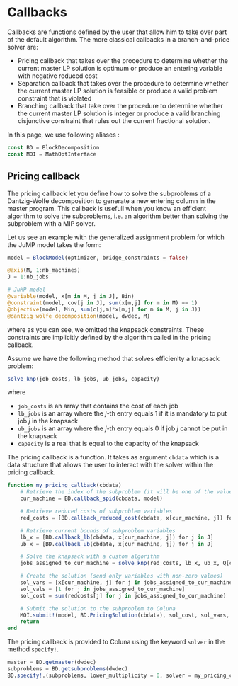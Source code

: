 # Callbacks

Callbacks are functions defined by the user that allow him to take over part of the default 
algorithm. 
The more classical callbacks in a branch-and-price solver are:

- Pricing callback that takes over the procedure to determine whether the current master LP 
    solution is optimum or produce an entering variable with negative reduced cost
- Separation callback that takes over the procedure to determine whether the current master
    LP solution is feasible or produce a valid problem constraint that is violated
- Branching callback that take over the procedure to determine whether the current master 
    LP solution is integer or produce a valid branching disjunctive constraint that rules out 
    the current fractional solution.

In this page, we use following aliases : 
```julia
const BD = BlockDecomposition
const MOI = MathOptInterface
```

## Pricing callback

The pricing callback let you define how to solve the subproblems of a Dantzig-Wolfe 
decomposition to generate a new entering column in the master program. 
This callback is usefull when you know an efficient algorithm to solve the subproblems, 
i.e. an algorithm better than solving the subproblem with a MIP solver.

Let us see an example with the generalized assignment problem for which the JuMP model takes the form:

```julia
model = BlockModel(optimizer, bridge_constraints = false)

@axis(M, 1:nb_machines)
J = 1:nb_jobs

# JuMP model
@variable(model, x[m in M, j in J], Bin)
@constraint(model, cov[j in J], sum(x[m,j] for m in M) == 1)
@objective(model, Min, sum(c[j,m]*x[m,j] for m in M, j in J))
@dantzig_wolfe_decomposition(model, dwdec, M)
```

where as you can see, we omitted the knapsack constraints. 
These constraints are implicitly defined by the algorithm called in the pricing callback.

Assume we have the following method that solves efficienlty a knapsack problem:

```julia
solve_knp(job_costs, lb_jobs, ub_jobs, capacity)
```
where 
- `job_costs` is an array that contains the cost of each job
- `lb_jobs` is an array where the $j$-th entry equals $1$ if it is mandatory to put job $j$ in the knapsack
- `ub_jobs` is an array where the $j$-th entry equals $0$ if job $j$ cannot be put in the knapsack
- `capacity` is a real that is equal to the capacity of the knapsack

The pricing callback is a function. It takes as argument `cbdata` which is a data structure
that allows the user to interact with the solver within the pricing callback.

```julia
function my_pricing_callback(cbdata)
    # Retrieve the index of the subproblem (it will be one of the values in M)
    cur_machine = BD.callback_spid(cbdata, model)

    # Retrieve reduced costs of subproblem variables
    red_costs = [BD.callback_reduced_cost(cbdata, x[cur_machine, j]) for j in J]

    # Retrieve current bounds of subproblem variables
    lb_x = [BD.callback_lb(cbdata, x[cur_machine, j]) for j in J]
    ub_x = [BD.callback_ub(cbdata, x[cur_machine, j]) for j in J]

    # Solve the knapsack with a custom algorithm
    jobs_assigned_to_cur_machine = solve_knp(red_costs, lb_x, ub_x, Q[cur_machine])

    # Create the solution (send only variables with non-zero values)
    sol_vars = [x[cur_machine, j] for j in jobs_assigned_to_cur_machine]
    sol_vals = [1 for j in jobs_assigned_to_cur_machine]
    sol_cost = sum(redcosts[j] for j in jobs_assigned_to_cur_machine)

    # Submit the solution to the subproblem to Coluna
    MOI.submit!(model, BD.PricingSolution(cbdata), sol_cost, sol_vars, sol_vals)
    return
end
```

The pricing callback is provided to Coluna using the keyword `solver` in the method 
`specify!`.

```julia
master = BD.getmaster(dwdec)
subproblems = BD.getsubproblems(dwdec)
BD.specify!.(subproblems, lower_multiplicity = 0, solver = my_pricing_callback)
```
